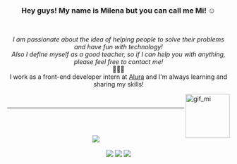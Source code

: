 <h3 align="center">Hey guys! My name is Milena but you can call me Mi! ☺ </h3>
<br>
<p align="center"> 
  <em>I am passionate about the idea of helping people to solve their problems and have fun with technology!<br>
  Also I define myself as a good teacher, so if I can help you with anything, please feel free to contact me!</em><br>
  💙💙💙<br>
  I work as a front-end developer intern at <a href="https://github.com/alura-cursos">Alura</a> and I'm always learning and sharing my skills!
</p>
<img align="right" src="https://cdn.discordapp.com/attachments/904892540409503866/917945280987553792/gif_mi.gif" alt="gif_mi" width="100">
<br>

<hr>

<br><br>
<div align="center">
<img src="https://github-readme-stats.vercel.app/api/top-langs/?username=milenaemmert&layout=compact)](https://github.com/anuraghazra/github-readme-stats">
</div>
<br>
 
<div align="center">
    <a href="https://www.linkedin.com/in/milenaemmert" target="_blank"><img src="https://img.shields.io/badge/LinkedIn-0077B5?style=for-the-badge&logo=linkedin&logoColor=white" target="_blank"></a>
    <a href="https://milenaemmert.notion.site/Meus-estudos-cec1174b3c4546c195e8f963a4c85dbf" target="_blank"><img src="https://img.shields.io/badge/Notion-%23000000.svg?style=for-the-badge&logo=notion&logoColor=white" target="_blank"></a>
    <a href="https://linktr.ee/mi_emmert" target="_blank"><img src="https://img.shields.io/badge/figma-%23F24E1E.svg?style=for-the-badge&logo=figma&logoColor=white" target="_blank"></a>
</div>
  

